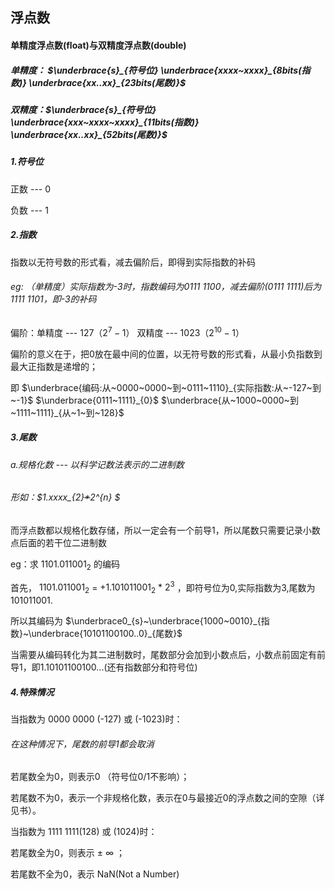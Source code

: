 ## 浮点数

#### 单精度浮点数(float)与双精度浮点数(double)

##### 单精度： $\underbrace{s}_{符号位} \underbrace{xxxx~xxxx}_{8bits(指数)} \underbrace{xx..xx}_{23bits(尾数)}$

##### 双精度：$\underbrace{s}_{符号位} \underbrace{xxx~xxxx~xxxx}_{11bits(指数)} \underbrace{xx..xx}_{52bits(尾数)}$

##### 1.符号位

正数 --- 0

负数 --- 1

##### 2.指数

指数以无符号数的形式看，减去偏阶后，即得到实际指数的补码

###### eg: （单精度）实际指数为-3时，指数编码为0111 1100，减去偏阶(0111 1111)后为 1111 1101，即-3的补码

偏阶：单精度 --- 127（$2^7-1$） 双精度 --- 1023（$2^{10} - 1$）

偏阶的意义在于，把0放在最中间的位置，以无符号数的形式看，从最小负指数到最大正指数是递增的；

即      $\underbrace{编码:从~0000~0000~到~0111~1110}_{实际指数:从~-127~到~-1}$  $\underbrace{0111~1111}_{0}$   $\underbrace{从~1000~0000~到~1111~1111}_{从~1~到~128}$ 

##### 3.尾数

###### a.规格化数 --- 以科学记数法表示的二进制数

###### 形如：$1.xxxx_{2}~~*~~2^{n} $

而浮点数都以规格化数存储，所以一定会有一个前导1，所以尾数只需要记录小数点后面的若干位二进制数

eg：求 $1101.011001_2$ 的编码

首先， $1101.011001_2$  = $+1.101011001_2~*~2^3$ ，即符号位为0,实际指数为3,尾数为101011001.

所以其编码为 $\underbrace0_{s}~\underbrace{1000~0010}_{指数}~\underbrace{10101100100..0}_{尾数}$

当需要从编码转化为其二进制数时，尾数部分会加到小数点后，小数点前固定有前导1，即1.10101100100...(还有指数部分和符号位)

##### 4.特殊情况

当指数为 0000 0000 (-127) 或 (-1023)时：

###### 在这种情况下，尾数的前导1都会取消

若尾数全为0，则表示0 （符号位0/1不影响）；

若尾数不为0，表示一个非规格化数，表示在0与最接近0的浮点数之间的空隙（详见书）。

当指数为 1111 1111(128) 或 (1024)时：

若尾数全为0，则表示 $\pm~\infty$ ；

若尾数不全为0，表示 NaN(Not a Number)

